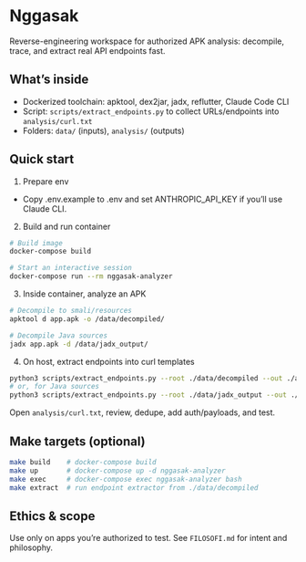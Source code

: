# Nggasak

Reverse-engineering workspace for authorized APK analysis: decompile, trace, and extract real API endpoints fast.

## What’s inside
- Dockerized toolchain: apktool, dex2jar, jadx, reflutter, Claude Code CLI
- Script: `scripts/extract_endpoints.py` to collect URLs/endpoints into `analysis/curl.txt`
- Folders: `data/` (inputs), `analysis/` (outputs)

## Quick start
1) Prepare env
- Copy .env.example to .env and set ANTHROPIC_API_KEY if you’ll use Claude CLI.

2) Build and run container

```bash
# Build image
docker-compose build

# Start an interactive session
docker-compose run --rm nggasak-analyzer
```

3) Inside container, analyze an APK

```bash
# Decompile to smali/resources
apktool d app.apk -o /data/decompiled/

# Decompile Java sources
jadx app.apk -d /data/jadx_output/
```

4) On host, extract endpoints into curl templates

```bash
python3 scripts/extract_endpoints.py --root ./data/decompiled --out ./analysis/curl.txt
# or, for Java sources
python3 scripts/extract_endpoints.py --root ./data/jadx_output --out ./analysis/curl.txt
```

Open `analysis/curl.txt`, review, dedupe, add auth/payloads, and test.

## Make targets (optional)
```bash
make build    # docker-compose build
make up       # docker-compose up -d nggasak-analyzer
make exec     # docker-compose exec nggasak-analyzer bash
make extract  # run endpoint extractor from ./data/decompiled
```

## Ethics & scope
Use only on apps you’re authorized to test. See `FILOSOFI.md` for intent and philosophy.
